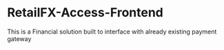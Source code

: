 # RetailFX-Access-Frontend
This is a Financial solution built to interface with already existing payment gateway
